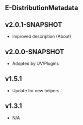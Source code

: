 E-DistributionMetadata
----------

v2.0.1-SNAPSHOT
---
* Improved description (About)

v2.0.0-SNAPSHOT
---
* Adopted by UV/Plugins

v1.5.1
---
* Update for new helpers.

v1.3.1
---
* N/A

